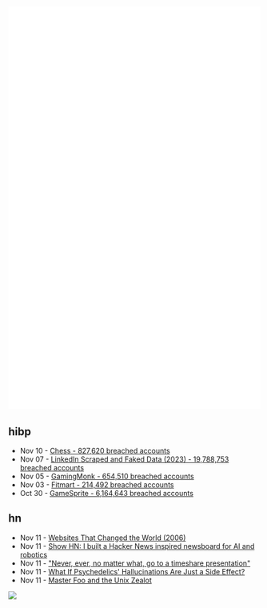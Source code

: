 ![Metrics](https://raw.githubusercontent.com/phixion/phixion/master/metrics.svg)

## hibp

<!--
for https://github.com/phixion/phixion/blob/main/.github/workflows/feeds.yml
-->
<!--START_SECTION:haveibeenpwnd-->
- Nov 10 - [Chess - 827,620 breached accounts](https://haveibeenpwned.com/PwnedWebsites#Chess)
- Nov 07 - [LinkedIn Scraped and Faked Data (2023) - 19,788,753 breached accounts](https://haveibeenpwned.com/PwnedWebsites#LinkedInScrape2023)
- Nov 05 - [GamingMonk - 654,510 breached accounts](https://haveibeenpwned.com/PwnedWebsites#GamingMonk)
- Nov 03 - [Fitmart - 214,492 breached accounts](https://haveibeenpwned.com/PwnedWebsites#Fitmart)
- Oct 30 - [GameSprite - 6,164,643 breached accounts](https://haveibeenpwned.com/PwnedWebsites#GameSprite)
<!--END_SECTION:haveibeenpwnd-->

## hn

<!--
for https://github.com/phixion/phixion/blob/main/.github/workflows/feeds.yml
-->
<!--START_SECTION:hn-->
- Nov 11 - [Websites That Changed the World (2006)](https://www.theguardian.com/technology/2006/aug/13/observerreview.onlinesupplement)
- Nov 11 - [Show HN: I built a Hacker News inspired newsboard for AI and robotics](https://www.gptroad.com/)
- Nov 11 - ["Never, ever, no matter what, go to a timeshare presentation"](https://www.theatlantic.com/ideas/archive/2023/11/hawaii-timeshare/675974/)
- Nov 11 - [What If Psychedelics' Hallucinations Are Just a Side Effect?](https://www.theatlantic.com/health/archive/2023/11/non-hallucinogenic-psychedelic-clinical-therapy/675942/)
- Nov 11 - [Master Foo and the Unix Zealot](http://catb.org/esr/writings/unix-koans/zealot.html)
<!--END_SECTION:hn-->

<!--
for https://yhype.me
-->
![](https://hit.yhype.me/github/profile?user_id=13013670)
